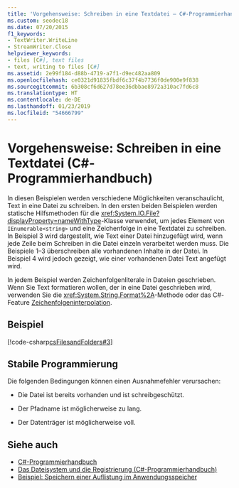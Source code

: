 ```yaml
---
title: 'Vorgehensweise: Schreiben in eine Textdatei – C#-Programmierhandbuch'
ms.custom: seodec18
ms.date: 07/20/2015
f1_keywords:
- TextWriter.WriteLine
- StreamWriter.Close
helpviewer_keywords:
- files [C#], text files
- text, writing to files [C#]
ms.assetid: 2e99f184-d88b-4719-a7f1-d9ec482aa809
ms.openlocfilehash: ce0321d91835fbdf6c37f4b7736f0de900e9f838
ms.sourcegitcommit: 6b308cf6d627d78ee36dbbae8972a310ac7fd6c8
ms.translationtype: HT
ms.contentlocale: de-DE
ms.lasthandoff: 01/23/2019
ms.locfileid: "54666799"
---
```

# <a name="how-to-write-to-a-text-file-c-programming-guide"></a>Vorgehensweise: Schreiben in eine Textdatei (C#-Programmierhandbuch)
In diesen Beispielen werden verschiedene Möglichkeiten veranschaulicht, Text in eine Datei zu schreiben. In den ersten beiden Beispielen werden statische Hilfsmethoden für die <xref:System.IO.File?displayProperty=nameWithType>-Klasse verwendet, um jedes Element von `IEnumerable<string>` und eine Zeichenfolge in eine Textdatei zu schreiben. In Beispiel 3 wird dargestellt, wie Text einer Datei hinzugefügt wird, wenn jede Zeile beim Schreiben in die Datei einzeln verarbeitet werden muss. Die Beispiele 1–3 überschreiben alle vorhandenen Inhalte in der Datei. In Beispiel 4 wird jedoch gezeigt, wie einer vorhandenen Datei Text angefügt wird.  
  
 In jedem Beispiel werden Zeichenfolgenliterale in Dateien geschrieben. Wenn Sie Text formatieren wollen, der in eine Datei geschrieben wird, verwenden Sie die <xref:System.String.Format%2A>-Methode oder das C#-Feature [Zeichenfolgeninterpolation](../../../csharp/language-reference/tokens/interpolated.md).  
  
## <a name="example"></a>Beispiel  
 [!code-csharp[csFilesandFolders#3](../../../csharp/programming-guide/file-system/codesnippet/CSharp/how-to-write-to-a-text-file_1.cs)]  
  
## <a name="robust-programming"></a>Stabile Programmierung  
 Die folgenden Bedingungen können einen Ausnahmefehler verursachen:  
  
-   Die Datei ist bereits vorhanden und ist schreibgeschützt.  
  
-   Der Pfadname ist möglicherweise zu lang.  
  
-   Der Datenträger ist möglicherweise voll.  
  
## <a name="see-also"></a>Siehe auch

- [C#-Programmierhandbuch](../../../csharp/programming-guide/index.md)
- [Das Dateisystem und die Registrierung (C#-Programmierhandbuch)](../../../csharp/programming-guide/file-system/index.md)
- [Beispiel: Speichern einer Auflistung im Anwendungsspeicher](https://code.msdn.microsoft.com/CSWinStoreAppSaveCollection-bed5d6e6)
